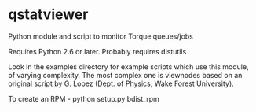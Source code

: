 qstatviewer
===========

Python module and script to monitor Torque queues/jobs

Requires Python 2.6 or later.
Probably requires distutils

Look in the examples directory for example scripts which
use this module, of varying complexity. The most complex
one is viewnodes based on an original script by G. Lopez
(Dept. of Physics, Wake Forest University).

To create an RPM - python setup.py bdist_rpm
